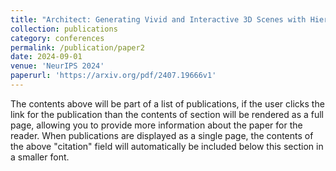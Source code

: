 ```yaml
---
title: "Architect: Generating Vivid and Interactive 3D Scenes with Hierarchical 2D Inpainting"
collection: publications
category: conferences
permalink: /publication/paper2
date: 2024-09-01
venue: 'NeurIPS 2024'
paperurl: 'https://arxiv.org/pdf/2407.19666v1'
---
```


The contents above will be part of a list of publications, if the user clicks the link for the publication than the contents of section will be rendered as a full page, allowing you to provide more information about the paper for the reader. When publications are displayed as a single page, the contents of the above "citation" field will automatically be included below this section in a smaller font.
